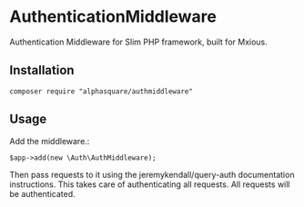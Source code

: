 # AuthenticationMiddleware
Authentication Middleware for Slim PHP framework, built for Mxious.

## Installation

    composer require "alphasquare/authmiddleware"

## Usage

Add the middleware.:

    $app->add(new \Auth\AuthMiddleware);
Then pass requests to it using the jeremykendall/query-auth documentation instructions.
This takes care of authenticating all requests.
All requests will be authenticated.
